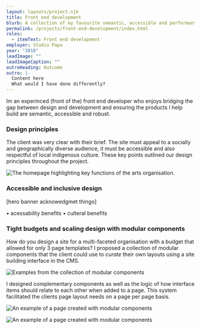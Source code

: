 ```yaml
---
layout: layouts/project.njk
title: Front end development
blurb: A collection of my favourite semantic, accessible and performant frontend work
permalink: /projects/front-end-development/index.html
roles:
  - itemText: Front end development
employer: Studio Papa
year: "2018"
leadImage: ""
leadImageCaption: ""
outroHeading: Outcome
outro: |-
  Content here
  What would I have done differently?
---
```

Im an experinced (front of the) front end developer who enjoys bridging the gap between design and development and ensuring the products I help build are semantic, accessible and robust.

### Design principles

The client was very clear with their brief. The site must appeal to a socially and geographically diverse audience, it must be accessible and also respectful of local indigenous culture. These key points outlined our design principles throughout the project.

![](/images/aotm-home2.jpg "The homepage highlighting key functions of the arts organisation.")

### Accessible and inclusive design

\[hero banner acknowedgmet thingo]

• acessability benefits
• culteral benefits

### Tight budgets and scaling design with modular components

How do you design a site for a multi-faceted organisation with a budget that allowed for only 3 page templates? I proposed a collection of modular components that the client could use to *curate* their own layouts using a site building interface in the CMS.

![](/images/aotm-modular2.jpg "Examples from the collection of modular components")

I designed complementary components as well as the logic of how interface items should relate to each other when added to a page. This system facilitated the clients page layout needs on a page per page basis.

![](/images/aotm-training.jpg "An example of a page created with modular components")

![](/images/aotm-venues.jpg "An example of a page created with modular components")